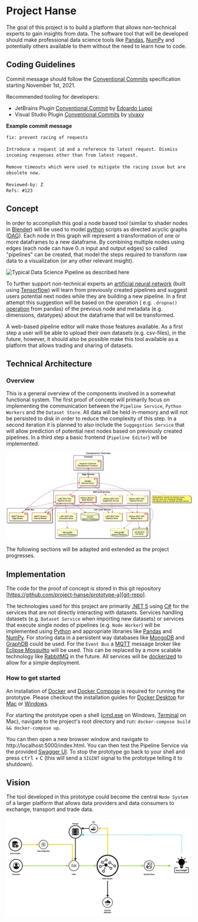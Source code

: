 # Project Hanse

The goal of this project is to build a platform that allows non-technical experts to gain insights from data. The
software tool that will be developed should make professional data science tools
like [Pandas](https://pandas.pydata.org/), [NumPy](https://numpy.org/) and potentially others available to them without
the need to learn how to code.

## Coding Guidelines

Commit message should follow the [Conventional Commits](https://www.conventionalcommits.org/en/v1.0.0/) specification
starting November 1st, 2021.

Recommended tooling for developers:

* JetBrains Plugin [Conventional Commit](https://plugins.jetbrains.com/plugin/13389-conventional-commit)
  by [Edoardo Luppi](https://github.com/lppedd)
* Visual Studio
  Plugin [Conventional Commits](https://marketplace.visualstudio.com/items?itemName=vivaxy.vscode-conventional-commits)
  by [vivaxy](https://marketplace.visualstudio.com/publishers/vivaxy)

**Example commit message**

```
fix: prevent racing of requests

Introduce a request id and a reference to latest request. Dismiss
incoming responses other than from latest request.

Remove timeouts which were used to mitigate the racing issue but are
obsolete now.

Reviewed-by: Z
Refs: #123
```

## Concept

In order to accomplish this goal a node based tool (similar to shader nodes
in [Blender](https://docs.blender.org/manual/en/2.81/addons/import_export/io_node_shaders_info.html)) will be used to
model [python](https://www.python.org/) scripts as directed acyclic
graphs ([DAG](https://en.wikipedia.org/wiki/Directed_acyclic_graph)). Each node in this graph will represent a
transformation of one or more dataframes to a new dataframe. By combining multiple nodes using edges (each node can have
0..n input and output edges) so called "pipelines" can be created, that model the steps required to transform raw data
to a visualization (or any other relevant insight).

![Typical Data Science Pipeline as described [here](https://devopedia.org/data-science)](https://devopedia.org/images/article/38/3232.1523605852.png)

To further support non-technical experts
an [artificial neural network](https://en.wikipedia.org/wiki/Artificial_neural_network) (built
using [Tensorflow](https://www.tensorflow.org/)) will learn from previously created pipelines and suggest users
potential next nodes while they are building a new pipeline. In a first attempt this suggestion will be based on the
operation (
e.g. `.dropna()` [operation](https://pandas.pydata.org/pandas-docs/stable/reference/api/pandas.DataFrame.dropna.html)
from pandas) of the previous node and metadata (e.g. dimensions, datatypes) about the dataframe that will be
transformed.

A web-based pipeline editor will make those features available. As a first step a user will be able to upload their own
datasets (e.g. csv-files), in the future, however, it should also be possible make this tool available as a platform
that allows trading and sharing of datasets.

## Technical Architecture

### Overview

This is a general overview of the components involved in a somewhat functional system. The first proof of concept will
primarily focus on implementing the communication between the `Pipeline Service`, `Python Workers` and
the `Dataset Store`. All data will be held in-memory and will not be persisted to disk in order to reduce the complexity
of this step. In a second iteration it is planned to also include the `Suggegstion Service` that will allow prediction
of potential next nodes based on previously created pipelines. In a third step a basic frontend (`Pipeline Editor`) will
be implemented.

![Architecture Diagram Overview](./docs/architecture/overview.png)

The following sections will be adapted and extended as the project progresses.

## Implementation

The code for the proof of concept is stored in this git
repository [https://github.com/project-hanse/prototype-a][git-repo].

The technologies used for this project are primarily [.NET 5](https://dotnet.microsoft.com/download/dotnet/5.0)
using [C#](https://docs.microsoft.com/en-us/dotnet/csharp/) for the services that are not directly interacting with
datasets. Services handling datasets (e.g. `Dataset Service` when importing new datasets) or services that execute
single nodes of pipelines (e.g. `Node Worker`) will be implemented using [Python](https://www.python.org/) and
appropriate libraries like [Pandas](https://pandas.pydata.org/) and [NumPy](https://numpy.org/). For storing data in a
persistent way databases like [MongoDB](https://www.mongodb.com/) and [GraphDB](https://graphdb.ontotext.com/) could be
used. For the `Event Bus` a [MQTT](https://mqtt.org/) message broker like [Eclipse Mosquitto](https://mosquitto.org/)
will be used. This can be replaced by a more scalable technology like [RabbitMQ](https://www.rabbitmq.com/) in the
future. All services will be [dockerized](https://www.docker.com/) to allow for a simple deployment.

### How to get started

An installation of [Docker](https://www.docker.com/) and [Docker Compose](https://docs.docker.com/compose/) is required
for running the prototype. Please checkout the installation guides
for [Docker Desktop](https://www.docker.com/products/docker-desktop)
for [Mac](https://docs.docker.com/docker-for-mac/install/)
or [Windows](https://docs.docker.com/docker-for-windows/install/).

For starting the prototype open a shell ([cmd.exe](https://g.co/kgs/U27TRZ) on
Windows, [Terminal](https://g.co/kgs/RH4MXv) on Mac), navigate to the project's root directory and run:
`docker-compose build && docker-compose up`.

You can then open a new browser window and navigate to http://localhost:5000/index.html. You can then test the Pipeline
Service via the provided [Swagger UI](https://swagger.io/tools/swagger-ui/). To stop the prototype go back to your shell
and press <kbd>ctrl</kbd> + <kbd>C</kbd> (this will send a `SIGINT` signal to the prototype telling it to shutdown).

## Vision

The tool developed in this prototype could become the central `Node System` of a larger platform that allows data
providers and data consumers to exchange, transport and trade data.

![Platform Vision](./docs/big-picture.jpg)

[git-repo]: https://github.com/project-hanse/prototype-a